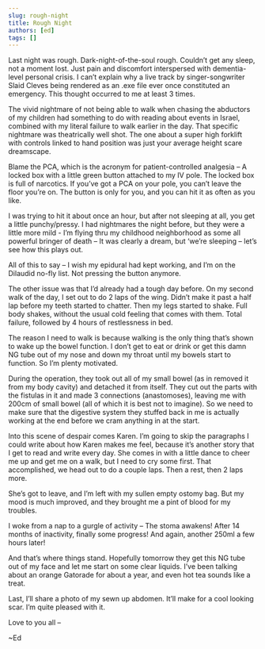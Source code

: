 ```yaml
---
slug: rough-night
title: Rough Night
authors: [ed]
tags: []
---
```


Last night was rough. Dark-night-of-the-soul rough. Couldn’t get any sleep, not a moment lost. Just pain and discomfort interspersed with dementia-level personal crisis. I can’t explain why a live track by singer-songwriter Slaid Cleves being rendered as an .exe file ever once constituted an emergency. This thought occurred to me at least 3 times.

<!-- truncate --> 

The vivid nightmare of not being able to walk when chasing the abductors of my children had something to do with reading about events in Israel, combined with my literal failure to walk earlier in the day. That specific nightmare was theatrically well shot. The one about a super high forklift with controls linked to hand position was just your average height scare dreamscape.

Blame the PCA, which is the acronym for patient-controlled analgesia – A locked box with a little green button attached to my IV pole. The locked box is full of narcotics. If you’ve got a PCA on your pole, you can’t leave the floor you’re on. The button is only for you, and you can hit it as often as you like.

I was trying to hit it about once an hour, but after not sleeping at all, you get a little punchy/pressy. I had nightmares the night before, but they were a little more mild - I’m flying thru my childhood neighborhood as some all powerful bringer of death – It was clearly a dream, but ‘we’re sleeping – let’s see how this plays out.

All of this to say – I wish my epidural had kept working, and I’m on the Dilaudid no-fly list. Not pressing the button anymore.

The other issue was that I’d already had a tough day before. On my second walk of the day, I set out to do 2 laps of the wing. Didn’t make it past a half lap before my teeth started to chatter. Then my legs started to shake. Full body shakes, without the usual cold feeling that comes with them. Total failure, followed by 4 hours of restlessness in bed.

The reason I need to walk is because walking is the only thing that’s shown to wake up the bowel function. I don’t get to eat or drink or get this damn NG tube out of my nose and down my throat until my bowels start to function. So I’m plenty motivated.

During the operation, they took out all of my small bowel (as in removed it from my body cavity) and detached it from itself. They cut out the parts with the fistulas in it and made 3 connections (anastomoses), leaving me with 200cm of small bowel (all of which it is best not to imagine). So we need to make sure that the digestive system they stuffed back in me is actually working at the end before we cram anything in at the start.  

Into this scene of despair comes Karen. I’m going to skip the paragraphs I could write about how Karen makes me feel, because it’s another story that I get to read and write every day. She comes in with a little dance to cheer me up and get me on a walk, but I need to cry some first. That accomplished, we head out to do a couple laps. Then a rest, then 2 laps more.

She’s got to leave, and I’m left with my sullen empty ostomy bag. But my mood is much improved, and they brought me a pint of blood for my troubles.

I woke from a nap to a gurgle of activity – The stoma awakens! After 14 months of inactivity, finally some progress! And again, another 250ml a few hours later!

And that’s where things stand. Hopefully tomorrow they get this NG tube out of my face and let me start on some clear liquids. I’ve been talking about an orange Gatorade for about a year, and even hot tea sounds like a treat.

Last, I’ll share a photo of my sewn up abdomen. It’ll make for a cool looking scar. I’m quite pleased with it.

Love to you all –

~Ed